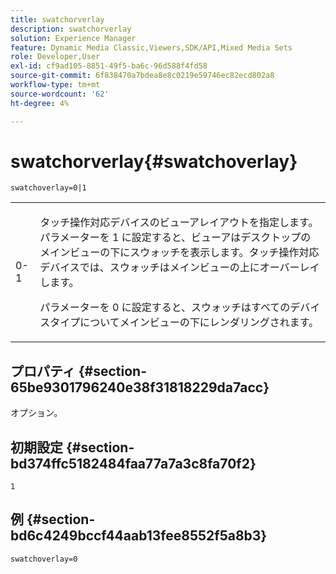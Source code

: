 ```yaml
---
title: swatchorverlay
description: swatchorverlay
solution: Experience Manager
feature: Dynamic Media Classic,Viewers,SDK/API,Mixed Media Sets
role: Developer,User
exl-id: cf9ad105-8851-49f5-ba6c-96d588f4fd58
source-git-commit: 6f838470a7bdea8e8c0219e59746ec82ecd802a8
workflow-type: tm+mt
source-wordcount: '62'
ht-degree: 4%

---
```


# swatchorverlay{#swatchoverlay}

`swatchoverlay=0|1`

<table id="table_9B98C97485DD4DEB8A6ECBCE8DF6B886"> 
 <tbody> 
  <tr> 
   <td colname="col1"> <p> <span class="codeph"> 0-1 </span> </p> </td> 
   <td colname="col2"> <p>タッチ操作対応デバイスのビューアレイアウトを指定します。 パラメーターを <span class="codeph">1</span> に設定すると、ビューアはデスクトップのメインビューの下にスウォッチを表示します。タッチ操作対応デバイスでは、スウォッチはメインビューの上にオーバーレイします。 </p> <p>パラメーターを <span class="codeph">0 </span> に設定すると、スウォッチはすべてのデバイスタイプについてメインビューの下にレンダリングされます。 </p> </td> 
  </tr> 
 </tbody> 
</table>

## プロパティ {#section-65be9301796240e38f31818229da7acc}

オプション。

## 初期設定 {#section-bd374ffc5182484faa77a7a3c8fa70f2}

`1`

## 例 {#section-bd6c4249bccf44aab13fee8552f5a8b3}

`swatchoverlay=0`
